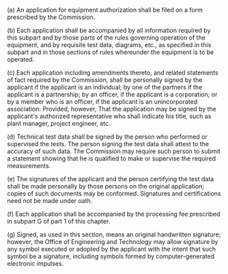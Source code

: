 (a) An application for equipment authorization shall be filed on a form prescribed by the Commission.

(b) Each application shall be accompanied by all information required by this subpart and by those parts of the rules governing operation of the equipment, and by requisite test data, diagrams, etc., as specified in this subpart and in those sections of rules whereunder the equipment is to be operated.

(c) Each application including amendments thereto, and related statements of fact required by the Commission, shall be personally signed by the applicant if the applicant is an individual; by one of the partners if the applicant is a partnership; by an officer, if the applicant is a corporation; or by a member who is an officer, if the applicant is an unincorporated association: Provided, however, That the application may be signed by the applicant's authorized representative who shall indicate his title, such as plant manager, project engineer, etc.

(d) Technical test data shall be signed by the person who performed or supervised the tests. The person signing the test data shall attest to the accuracy of such data. The Commission may require such person to submit a statement showing that he is qualified to make or supervise the required measurements.

(e) The signatures of the applicant and the person certifying the test data shall be made personally by those persons on the original application; copies of such documents may be conformed. Signatures and certifications need not be made under oath.

(f) Each application shall be accompanied by the processing fee prescribed in subpart G of part 1 of this chapter.

(g) Signed, as used in this section, means an original handwritten signature; however, the Office of Engineering and Technology may allow signature by any symbol executed or adopted by the applicant with the intent that such symbol be a signature, including symbols formed by computer-generated electronic impulses.

